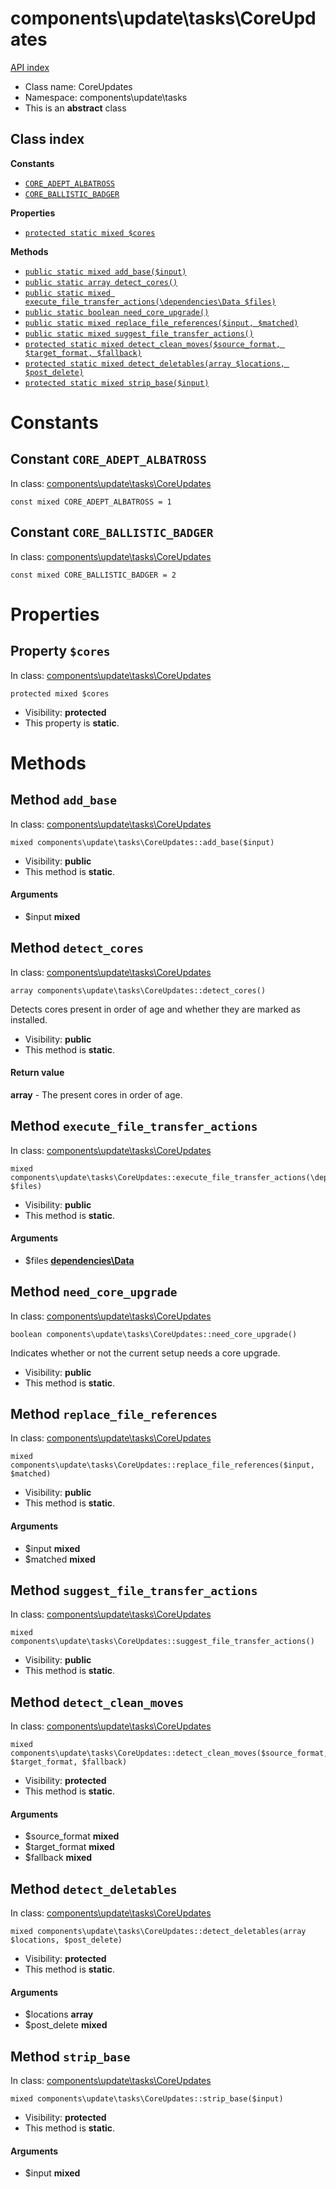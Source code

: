 # components\update\tasks\CoreUpdates
[API index](../../../API-index.md)






* Class name: CoreUpdates
* Namespace: components\update\tasks
* This is an **abstract** class




## Class index
**Constants**
* [`CORE_ADEPT_ALBATROSS`](#constant-core_adept_albatross)
* [`CORE_BALLISTIC_BADGER`](#constant-core_ballistic_badger)

**Properties**
* [`protected static mixed $cores`](#property-cores)

**Methods**
* [`public static mixed add_base($input)`](#method-add_base)
* [`public static array detect_cores()`](#method-detect_cores)
* [`public static mixed execute_file_transfer_actions(\dependencies\Data $files)`](#method-execute_file_transfer_actions)
* [`public static boolean need_core_upgrade()`](#method-need_core_upgrade)
* [`public static mixed replace_file_references($input, $matched)`](#method-replace_file_references)
* [`public static mixed suggest_file_transfer_actions()`](#method-suggest_file_transfer_actions)
* [`protected static mixed detect_clean_moves($source_format, $target_format, $fallback)`](#method-detect_clean_moves)
* [`protected static mixed detect_deletables(array $locations, $post_delete)`](#method-detect_deletables)
* [`protected static mixed strip_base($input)`](#method-strip_base)





# Constants


## Constant `CORE_ADEPT_ALBATROSS`
In class: [components\update\tasks\CoreUpdates](#top)

```
const mixed CORE_ADEPT_ALBATROSS = 1
```







## Constant `CORE_BALLISTIC_BADGER`
In class: [components\update\tasks\CoreUpdates](#top)

```
const mixed CORE_BALLISTIC_BADGER = 2
```







# Properties


## Property `$cores`
In class: [components\update\tasks\CoreUpdates](#top)

```
protected mixed $cores
```





* Visibility: **protected**
* This property is **static**.


# Methods


## Method `add_base`
In class: [components\update\tasks\CoreUpdates](#top)

```
mixed components\update\tasks\CoreUpdates::add_base($input)
```





* Visibility: **public**
* This method is **static**.

#### Arguments

* $input **mixed**






## Method `detect_cores`
In class: [components\update\tasks\CoreUpdates](#top)

```
array components\update\tasks\CoreUpdates::detect_cores()
```

Detects cores present in order of age and whether they are marked as installed.



* Visibility: **public**
* This method is **static**.


#### Return value

**array** - The present cores in order of age.







## Method `execute_file_transfer_actions`
In class: [components\update\tasks\CoreUpdates](#top)

```
mixed components\update\tasks\CoreUpdates::execute_file_transfer_actions(\dependencies\Data $files)
```





* Visibility: **public**
* This method is **static**.

#### Arguments

* $files **[dependencies\Data](../../../dependencies/Data.md)**






## Method `need_core_upgrade`
In class: [components\update\tasks\CoreUpdates](#top)

```
boolean components\update\tasks\CoreUpdates::need_core_upgrade()
```

Indicates whether or not the current setup needs a core upgrade.



* Visibility: **public**
* This method is **static**.






## Method `replace_file_references`
In class: [components\update\tasks\CoreUpdates](#top)

```
mixed components\update\tasks\CoreUpdates::replace_file_references($input, $matched)
```





* Visibility: **public**
* This method is **static**.

#### Arguments

* $input **mixed**
* $matched **mixed**






## Method `suggest_file_transfer_actions`
In class: [components\update\tasks\CoreUpdates](#top)

```
mixed components\update\tasks\CoreUpdates::suggest_file_transfer_actions()
```





* Visibility: **public**
* This method is **static**.






## Method `detect_clean_moves`
In class: [components\update\tasks\CoreUpdates](#top)

```
mixed components\update\tasks\CoreUpdates::detect_clean_moves($source_format, $target_format, $fallback)
```





* Visibility: **protected**
* This method is **static**.

#### Arguments

* $source_format **mixed**
* $target_format **mixed**
* $fallback **mixed**






## Method `detect_deletables`
In class: [components\update\tasks\CoreUpdates](#top)

```
mixed components\update\tasks\CoreUpdates::detect_deletables(array $locations, $post_delete)
```





* Visibility: **protected**
* This method is **static**.

#### Arguments

* $locations **array**
* $post_delete **mixed**






## Method `strip_base`
In class: [components\update\tasks\CoreUpdates](#top)

```
mixed components\update\tasks\CoreUpdates::strip_base($input)
```





* Visibility: **protected**
* This method is **static**.

#### Arguments

* $input **mixed**






